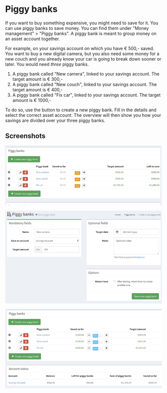 # Piggy banks

If you want to buy something expensive, you might need to save for it. You can use piggy banks to save money. You can find them under "Money management" &gt; "Piggy banks". A piggy bank is meant to group money on an asset account together.

For example, on your savings account on which you have € 500,- saved. You want to buy a new digital camera, but you also need some money for a new couch and you already know your car is going to break down sooner or later. You would need _three_ piggy banks.

1. A piggy bank called "New camera", linked to your savings account. The target amount is € 300,-
2. A piggy bank called "New couch", linked to your savings account. The target amount is € 400,-
3. A piggy bank called "Fix car", linked to your savings account. The target amount is € 1000,-

To do so, use the button to create a new piggy bank. Fill in the details and select the correct asset account. The overview will then show you how your savings are divided over your three piggy banks.

## Screenshots

![The three piggy banks from the example are listed in Firefly III as you can see here.](../.gitbook/assets/piggies-overview.png)

![The screen to create a piggy bank is pretty straight forward.](../.gitbook/assets/piggies-create.png)

![You can see I have divided almost all my savings over these three piggy banks.](../.gitbook/assets/piggies-account.png)

